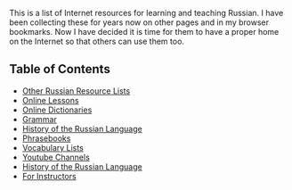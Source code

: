 This is a list of Internet resources for learning and teaching Russian.
I have been collecting these for years now on other pages and in my
browser bookmarks. Now I have decided it is time for them to have
a proper home on the Internet so that others can use them too.
## Table of Contents
* [Other Russian Resource Lists](for-all/other-lists.md)
* [Online Lessons](for-all/lessons.md)
* [Online Dictionaries](for-all/dictionaries.md)
* [Grammar](for-all/grammar.md)
* [History of the Russian Language](for-all/history.md)
* [Phrasebooks](for-all/phrasebooks.md)
* [Vocabulary Lists](for-all/vocabulary-lists.md)
* [Youtube Channels](for-all/youtube-channels.md)
* [History of the Russian Language](for-all/language-history.md)
* [For Instructors](for-instructors/)
